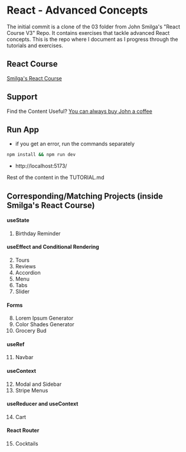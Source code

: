 # React - Advanced Concepts

The initial commit is a clone of the 03 folder from John Smilga's "React Course V3" Repo. It contains exercises that tackle advanced React concepts. This is the repo where I document as I progress through the tutorials and exercises.

## React Course

[Smilga's React Course](https://www.udemy.com/course/react-tutorial-and-projects-course/?referralCode=FEE6A921AF07E2563CEF)

## Support

Find the Content Useful? [You can always buy John a coffee](https://www.buymeacoffee.com/johnsmilga)

## Run App

- if you get an error, run the commands separately

```sh
npm install && npm run dev
```

- http://localhost:5173/

Rest of the content in the TUTORIAL.md

## Corresponding/Matching Projects (inside Smilga's React Course)

#### useState

1. Birthday Reminder

#### useEffect and Conditional Rendering

2. Tours
3. Reviews
4. Accordion
5. Menu
6. Tabs
7. Slider

#### Forms

8. Lorem Ipsum Generator
9. Color Shades Generator
10. Grocery Bud

#### useRef

11. Navbar

#### useContext

12. Modal and Sidebar
13. Stripe Menus

#### useReducer and useContext

14. Cart

#### React Router

15. Cocktails

